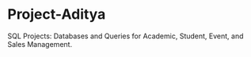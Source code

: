 # Project-Aditya
SQL Projects: Databases and Queries for Academic, Student, Event, and Sales Management.
